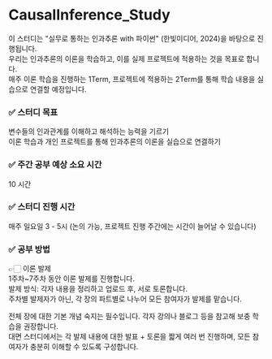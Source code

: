 # CausalInference_Study
이 스터디는 "실무로 통하는 인과추론 with 파이썬" (한빛미디어, 2024)을 바탕으로 진행됩니다. </br>
우리는 인과추론의 이론을 학습하고, 이를 실제 프로젝트에 적용하는 것을 목표로 합니다. </br>
매주 이론 학습을 진행하는 1Term, 프로젝트에 적용하는 2Term를 통해 학습 내용을 실습으로 연결할 예정입니다.</br>

### ✅ 스터디 목표</br>
변수들의 인과관계를 이해하고 해석하는 능력을 기르기</br>
이론 학습과 개인 프로젝트를 통해 인과추론의 이론을 실습으로 연결하기</br>
### ✅ 주간 공부 예상 소요 시간</br>
10 시간

### ✅ 스터디 진행 시간</br>
매주 일요일 3 - 5시 (논의 가능, 프로젝트 진행 주간에는 시간이 늘어날 수 있습니다)</br>

### ✅ 공부 방법
👉🏻 이론 발제</br>
1주차~7주차 동안 이론 발제를 진행합니다.</br>
발제 방식: 각자 내용을 정리하고 업로드 후, 서로 토론합니다.</br>
주차별 발제자가 아닌, 각 장의 파트별로 나누어 모든 참여자가 발제를 맡습니다.</br>

전체 장에 대한 기본 개념 숙지는 필수입니다. 각자 강의나 블로그 등을 참고해 보충 학습을 권장합니다.</br>
대면 스터디에서는 각 발제 내용에 대한 발표 + 토론을 짧게 여러 번 진행하며, 모든 참여자가 충분히 이해할 수 있도록 구성합니다.</br>
